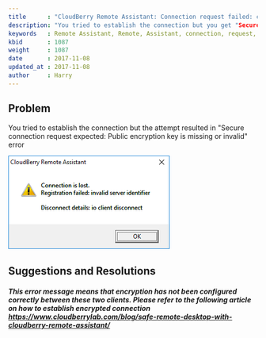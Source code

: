 ```yaml
---
title      : "CloudBerry Remote Assistant: Connection request failed: client connection failed"
description: "You tried to establish the connection but you get "Secure connection request expected: Public encryption key is missing or invalid" error""
keywords   : Remote Assistant, Remote, Assistant, connection, request, secure, expected, public, encryption, key, missing, invalid
kbid       : 1087
weight     : 1087
date       : 2017-11-08
updated_at : 2017-11-08
author     : Harry
---
```


## Problem

You tried to establish the connection but the attempt resulted in "Secure connection request expected: Public encryption key is missing or invalid" error

![](/images/kb1087/RA-3.png)

## Suggestions and Resolutions

##### This error message means that encryption has not been configured correctly between these two clients. Please refer to the following article on how to establish encrypted connection https://www.cloudberrylab.com/blog/safe-remote-desktop-with-cloudberry-remote-assistant/
